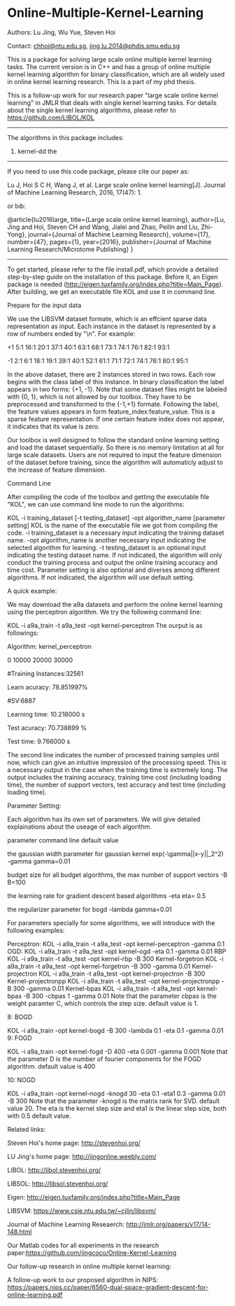 # Online-Multiple-Kernel-Learning

Authors: Lu Jing, Wu Yue, Steven Hoi

Contact: chhoi@ntu.edu.sg, jing.lu.2014@phdis.smu.edu.sg

This is a package for solving large scale online multiple kernel learning tasks. The current version is in C++ and has a group of online multiple kernel learning algorithm for binary classification, which are all widely used in online kernel learning research. This is a part of my phd thesis.

This is a follow-up work for our research paper "large scale online kernel learning" in JMLR that deals with single kernel learning tasks. For details about the single kernel learning algorithms, please refer to https://github.com/LIBOL/KOL
___________________________________________________________

The algorithms in this package includes:

1. kernel-dd the 


_____________________________________________________________
If you need to use this code package, please cite our paper as:

Lu J, Hoi S C H, Wang J, et al. Large scale online kernel learning[J]. Journal of Machine Learning Research, 2016, 17(47): 1.

or bib:

@article{lu2016large, title={Large scale online kernel learning}, author={Lu, Jing and Hoi, Steven CH and Wang, Jialei and Zhao, Peilin and Liu, Zhi-Yong}, journal={Journal of Machine Learning Research}, volume={17}, number={47}, pages={1}, year={2016}, publisher={Journal of Machine Learning Research/Microtome Publishing} }
______________________________________________________________
To get started, please refer to the file install.pdf, which provide a detailed step-by-step guide on the installation of this package. Before it, an Eigen package is needed (http://eigen.tuxfamily.org/index.php?title=Main_Page). After building, we get an executable file KOL and use it in command line.

Prepare for the input data

We use the LIBSVM dataset formate, which is an effcient sparse data representation as input. Each instance in the dataset is represented by a row of numbers ended by "\n". For example:

+1 5:1 16:1 20:1 37:1 40:1 63:1 68:1 73:1 74:1 76:1 82:1 93:1

-1 2:1 6:1 18:1 19:1 39:1 40:1 52:1 61:1 71:1 72:1 74:1 76:1 80:1 95:1

In the above dataset, there are 2 instances stored in two rows. Each row begins with the class label of this instance. In binary classification the label appears in two forms: {+1, -1}. Note that some dataset files might be labeled with {0, 1}, which is not allowed by our toolbox. They have to be preprocessed and transformed to the {-1,+1} formate. Following the label, the feature values appears in form feature_index:feature_value. This is a sparse feature representation. If one certain feature index does not appear, it indicates that its value is zero.

Our toolbox is well designed to follow the standard online learning setting and load the dataset sequentially. So there is no memory limitation at all for large scale datasets. Users are not required to input the feature dimension of the dataset before training, since the algorithm will automaticly adjust to the increase of feature dimension.

Command Line

After compiling the code of the toolbox and getting the executable file "KOL", we can use command line mode to run the algorithms:

KOL -i training_dataset [-t testing_dataset] -opt algorithm_name [parameter setting]
KOL is the name of the executable file we got from compiling the code. -i training_dataset is a necessary input indicating the training dataset name. -opt algorithm_name is another necessary input indicating the selected algorithm for learning. -t testing_dataset is an optional input indicating the testing dataset name. If not indicated, the algorithm will only conduct the training process and output the online training accuracy and time cost. Parameter setting is also optional and diverses among different algorithms. If not indicated, the algorithm will use default setting.

A quick example:

We may download the a9a datasets and perform the online kernel learning using the perceptron algorithm. We try the following command line:

KOL -i a9a_train -t a9a_test -opt kernel-perceptron
The ourput is as followings:

Algorithm: kernel_perceptron

0	10000	20000	30000

#Training Instances:32561

Learn acuracy: 78.851997%

#SV:6887

Learning time: 10.218000 s

Test acuracy: 70.738899 %

Test time: 9.766000 s

The second line indicates the number of processed training samples until now, which can give an intuitive impression of the processing speed. This is a necessary output in the case when the training time is extremely long. The output includes the training accuracy, training time cost (including loading time), the number of support vectors, test accuracy and test time (including loading time).

Parameter Setting:

Each algorithm has its own set of parameters. We will give detailed explainations about the useage of each algorithm.

parameter command line default value

the gaussian width parameter for gaussian kernel exp(-\gamma||x-y||_2^2) -gamma gamma=0.01

budget size for all budget algorithms, the max number of support vectors -B B=100

the learning rate for gradient descent based algorithms -eta eta= 0.5

the regularizer parameter for bogd -lambda gamma=0.01

For parameters specially for some algorithms, we will introduce with the following examples:

Perceptron:
KOL -i a9a_train -t a9a_test -opt kernel-perceptron -gamma 0.1
OGD:
KOL -i a9a_train -t a9a_test -opt kernel-ogd -eta 0.1 -gamma 0.01
RBP
KOL -i a9a_train -t a9a_test -opt kernel-rbp -B 300
Kernel-forgetron
KOL -i a9a_train -t a9a_test -opt kernel-forgetron -B 300 -gamma 0.01
Kernel-projectron
KOL -i a9a_train -t a9a_test -opt kernel-projectron -B 300
Kernel-projectronpp
KOL -i a9a_train -t a9a_test -opt kernel-projectronpp -B 300 -gamma 0.01
Kernel-bpas
KOL -i a9a_train -t a9a_test -opt kernel-bpas -B 300 -cbpas 1 -gamma 0.01
Note that the parameter cbpas is the weight paramter C, which controls the step size. default value is 1.

8: BOGD

KOL -i a9a_train -opt kernel-bogd -B 300 -lambda 0.1 -eta 0.1 -gamma 0.01
9: FOGD

KOL -i a9a_train -opt kernel-fogd -D 400 -eta 0.001 -gamma 0.001
Note that the parameter D is the number of fourier components for the FOGD algorithm. default value is 400

10: NOGD

KOL -i a9a_train -opt kernel-nogd -knogd 30 -eta 0.1 -eta1 0.3 -gamma 0.01 -B 300
Note that the parameter -knogd is the matrix rank for SVD. default value 20. The eta is the kernel step size and eta1 is the linear step size, both with 0.5 default value.

Related links:

Steven Hoi's home page: http://stevenhoi.org/

LU Jing's home page: http://jingonline.weebly.com/

LIBOL: http://libol.stevenhoi.org/

LIBSOL: http://libsol.stevenhoi.org/

Eigen: http://eigen.tuxfamily.org/index.php?title=Main_Page

LIBSVM: https://www.csie.ntu.edu.tw/~cjlin/libsvm/

Journal of Machine Learning Reseaerch: http://jmlr.org/papers/v17/14-148.html

Our Matlab codes for all experiments in the research paper:https://github.com/jingcoco/Online-Kernel-Learning

Our follow-up research in online multiple kernel learning:

A follow-up work to our proposed algorithm in NIPS: https://papers.nips.cc/paper/6560-dual-space-gradient-descent-for-online-learning.pdf
